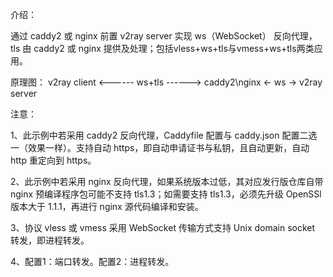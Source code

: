 介绍：

通过 caddy2 或 nginx 前置 v2ray server 实现 ws（WebSocket） 反向代理，tls 由 caddy2 或 nginx 提供及处理；包括vless+ws+tls与vmess+ws+tls两类应用。

原理图： v2ray client <------ ws+tls ------> caddy2\nginx <- ws -> v2ray server

注意：

1、此示例中若采用 caddy2 反向代理，Caddyfile 配置与 caddy.json 配置二选一（效果一样）。支持自动 https，即自动申请证书与私钥，且自动更新，自动 http 重定向到 https。

2、此示例中若采用 nginx 反向代理，如果系统版本过低，其对应发行版仓库自带 nginx 预编译程序包可能不支持 tls1.3；如需要支持 tls1.3，必须先升级 OpenSSl 版本大于 1.1.1，再进行 nginx 源代码编译和安装。

3、协议 vless 或 vmess 采用 WebSocket 传输方式支持 Unix domain socket 转发，即进程转发。

4、配置1：端口转发。配置2：进程转发。
